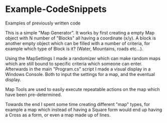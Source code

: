 # Example-CodeSnippets
Examples of previously written code

This is a simple "Map Generator".
It works by first creating a empty Map object with N number of "Blocks" all having a coordinate (x/y).
A block is another empty object which can be filled with a number of criteria, for example which type of Block is it? (Water, Mountains, roads etc...).

Using the MapSettings I made a randomizer which can make random maps which are still bound to specific criteria which someone can enter. Afterwards in the main "Program.cs" script I made a visual display in a Windows Console. Both to input the settings for a map, and the eventual display.

Map Tools are used to easily execute repeatable actions on the map which have been pre-determined.

Towards the end I spent some time creating different "map" types, for example a map which instead of having a Square form would end up having a Cross as a form, or even a map made up of lines.

